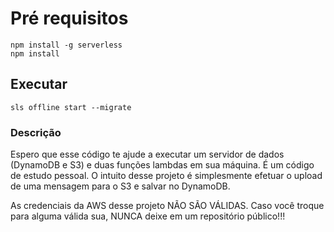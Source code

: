 # Pré requisitos

```
npm install -g serverless
npm install
```

## Executar

`sls offline start --migrate`

### Descrição

Espero que esse código te ajude a executar um servidor de dados (DynamoDB e S3) e duas funções lambdas em sua máquina.
É um código de estudo pessoal.
O intuito desse projeto é simplesmente efetuar o upload de uma mensagem para o S3 e salvar no DynamoDB.

As credenciais da AWS desse projeto NÃO SÃO VÁLIDAS. Caso você troque para alguma válida sua, NUNCA deixe em um repositório público!!!